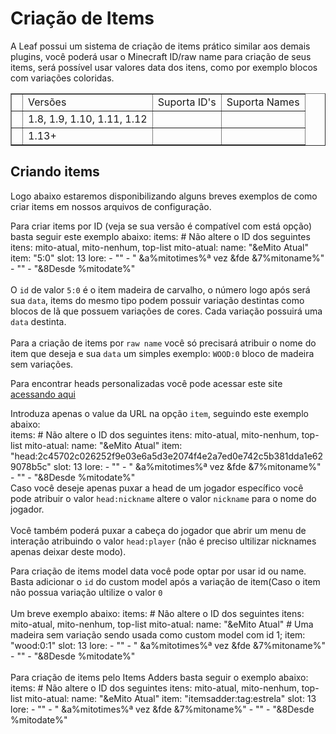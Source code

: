 # Criação de Items

<p xmlns="">A Leaf possui um sistema de criação de items prático similar aos demais plugins, você poderá usar o <control><emphasis>Minecraft ID/raw name</emphasis></control> para criação de seus items, será possível usar valores data dos itens, como por exemplo blocos com variações coloridas.</p>

<table width="600" style="header-row" border="false">
    <tr>
        <td width="1"></td>
        <td><control>Versões</control></td>
        <td><control>Suporta ID's</control></td>
        <td><control>Suporta Names</control></td>
    </tr>
    <tr>
        <td width="1"></td>
        <td><emphasis>1.8, 1.9, 1.10, 1.11, 1.12</emphasis></td>
        <td><icon src="../images/filled-checked-checkbox.png"/></td>
        <td><icon src="../images/filled-checked-checkbox.png"/></td>
    </tr>
    <tr>
        <td width="1"></td>
        <td><emphasis>1.13+</emphasis></td>
        <td></td>
        <td><icon src="../images/filled-checked-checkbox.png"/></td>
    </tr>
</table>

## Criando items

<p>Logo abaixo estaremos disponibilizando alguns breves exemplos de como criar items em nossos arquivos de configuração.</p>

<chapter title="Criação de items padrão" collapsible="true">
        <p>
            Para criar items por ID (veja se sua versão é compatível com está opção) basta seguir este exemplo abaixo:
            <code-block lang="yaml">
                items:
                # Não altere o ID dos seguintes itens: mito-atual, mito-nenhum, top-list
                mito-atual:
                name: "&eMito Atual"
                item: "5:0"
                slot: 13
                lore:
                - ""
                - " &a%mitotimes%ª vez &fde &7%mitoname%"
                - ""
                - "&8Desde %mitodate%"
            </code-block>
            <br><br>
            O <code>id</code> de valor <code>5:0</code> é o item madeira de carvalho, o número logo após será sua <code>data</code>, items do mesmo tipo podem possuir variação destintas como blocos de lã que possuem variações de cores. Cada variação possuirá uma <code>data</code> destinta.
            <br><br>
            Para a criação de items por <code>raw name</code> você só precisará atribuir o nome do item que deseja e sua <code>data</code> um simples exemplo: <code>WOOD:0</code> bloco de madeira sem variações.
        </p>
</chapter>
<chapter title="Criação de heads (cabeças) personalizadas." collapsible="true">
        <p>Para encontrar heads personalizadas você pode acessar este site <a href="https://minecraft-heads.com/custom-heads">acessando aqui</a></p>
        <p>
            Introduza apenas o value da URL na opção <code>item</code>, seguindo este exemplo abaixo:<br>
            <code-block lang="yaml">
                items:
                # Não altere o ID dos seguintes itens: mito-atual, mito-nenhum, top-list
                mito-atual:
                name: "&eMito Atual"
                item: "head:2c45702c026252f9e03e6a5d3e2074f4e2a7ed0e742c5b381dda1e629078b5c"
                slot: 13
                lore:
                - ""
                - " &a%mitotimes%ª vez &fde &7%mitoname%"
                - ""
                - "&8Desde %mitodate%"
            </code-block>
            <br>
            Caso você deseje apenas puxar a head de um jogador específico você pode atribuir o valor <code>head:nickname</code> altere o valor <code>nickname</code> para o nome do jogador.
            <br><br>
            Você também poderá puxar a cabeça do jogador que abrir um menu de interação atribuindo o valor <code>head:player</code> (não é preciso ultilizar nicknames apenas deixar deste modo).
        </p>
</chapter>
<chapter title="Criando items personalizados (Custom Model Data & Items Adders)" collapsible="true">
        <p>
            Para criação de items model data você pode optar por usar id ou name. Basta adicionar o <code>id</code> do custom model após a variação de item(Caso o item não possua variação ultilize o valor <code>0</code>
            <br><br>
            Um breve exemplo abaixo:
            <code-block lang="yaml">
                items:
                # Não altere o ID dos seguintes itens: mito-atual, mito-nenhum, top-list
                mito-atual:
                name: "&eMito Atual"
                # Uma madeira sem variação sendo usada como custom model com id 1;
                item: "wood:0:1"
                slot: 13
                lore:
                - ""
                - " &a%mitotimes%ª vez &fde &7%mitoname%"
                - ""
                - "&8Desde %mitodate%"
            </code-block>
            <br><br>
            Para criação de items pelo Items Adders basta seguir o exemplo abaixo:
            <code-block lang="yaml">
                items:
                # Não altere o ID dos seguintes itens: mito-atual, mito-nenhum, top-list
                mito-atual:
                name: "&eMito Atual"
                item: "itemsadder:tag:estrela"
                slot: 13
                lore:
                - ""
                - " &a%mitotimes%ª vez &fde &7%mitoname%"
                - ""
                - "&8Desde %mitodate%"
            </code-block>
        </p>
</chapter>